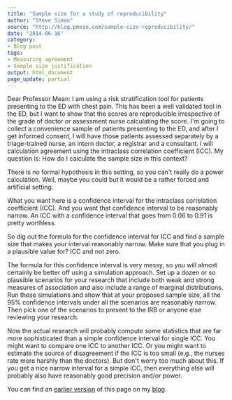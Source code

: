 ```yaml
---
title: "Sample size for a study of reproducibility"
author: "Steve Simon"
source: "http://blog.pmean.com/sample-size-reproducibility/"
date: "2014-06-16"
category: 
- Blog post
tags:
- Measuring agreement
- Sample size justification
output: html_document
page_update: partial
---
```


Dear Professor Mean: I am using a risk stratification tool for patients
presenting to the ED with chest pain. This has been a well validated
tool in the ED, but I want to show that the scores are reproducible
irrespective of the grade of doctor or assessment nurse calculating the
score. I'm going to collect a convenience sample of patients presenting
to the ED, and after I get informed consent, I will have those patients
assessed separately by a triage-trained nurse, an intern doctor, a
registrar and a consultant. I will calculation agreement using the
intraclass correlation coefficient (ICC). My question is: How do I
calculate the sample size in this context?

<!---More--->

There is no formal hypothesis in this setting, so you can't really do a
power calculation. Well, maybe you could but it would be a rather forced
and artificial setting.

What you want here is a confidence interval for the intraclass
correlation coefficient (ICC). And you want that confidence interval to
be reasonably narrow. An ICC with a confidence interval that goes from
0.06 to 0.91 is pretty worthless.

So dig out the formula for the confidence interval for ICC and find a
sample size that makes your interval reasonably narrow. Make sure that
you plug in a plausible value for? ICC and not zero.

The formula for this confidence interval is very messy, so you will
almost certainly be better off using a simulation approach. Set up a
dozen or so plausible scenarios for your research that include both weak
and strong measures of association and also include a range of marginal
distributions. Run these simulations and show that at your proposed
sample size, all the 95% confidence intervals under all the scenarios
are reasonably narrow. Then pick one of the scenarios to present to the
IRB or anyone else reviewing your research.

Now the actual research will probably compute some statistics that are
far more sophisticated than a simple confidence interval for single ICC.
You might want to compare one ICC to another ICC. Or you might want to
estimate the source of disagreement if the ICC is too small (e.g., the
nurses rate more harshly than the doctors). But don't worry too much
about this. If you get a nice narrow interval for a simple ICC, then
everything else will probably also have reasonably good precision and/or
power.

You can find an [earlier version][sim1] of this page on my [blog][sim2].

[sim1]: http://blog.pmean.com/sample-size-reproducibility/
[sim2]: http://blog.pmean.com